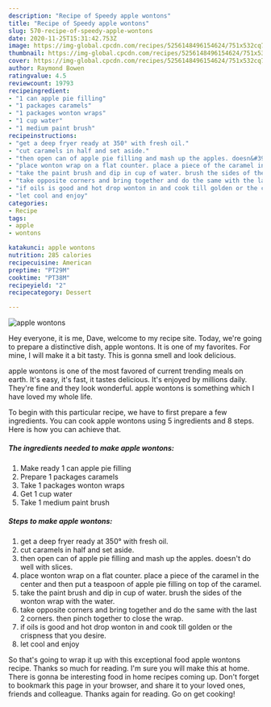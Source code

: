 ```yaml
---
description: "Recipe of Speedy apple wontons"
title: "Recipe of Speedy apple wontons"
slug: 570-recipe-of-speedy-apple-wontons
date: 2020-11-25T15:31:42.753Z
image: https://img-global.cpcdn.com/recipes/5256148496154624/751x532cq70/apple-wontons-recipe-main-photo.jpg
thumbnail: https://img-global.cpcdn.com/recipes/5256148496154624/751x532cq70/apple-wontons-recipe-main-photo.jpg
cover: https://img-global.cpcdn.com/recipes/5256148496154624/751x532cq70/apple-wontons-recipe-main-photo.jpg
author: Raymond Bowen
ratingvalue: 4.5
reviewcount: 19793
recipeingredient:
- "1 can apple pie filling"
- "1 packages caramels"
- "1 packages wonton wraps"
- "1 cup water"
- "1 medium paint brush"
recipeinstructions:
- "get a deep fryer ready at 350° with fresh oil."
- "cut caramels in half and set aside."
- "then open can of apple pie filling and mash up the apples. doesn&#39;t do well with slices."
- "place wonton wrap on a flat counter. place a piece of the caramel in the center and then put a teaspoon of apple pie filling on top of the caramel."
- "take the paint brush and dip in cup of water. brush the sides of the wonton wrap with the water."
- "take opposite corners and bring together and do the same with the last 2 corners. then pinch together to close the wrap."
- "if oils is good and hot drop wonton in and cook till golden or the crispness that you desire."
- "let cool and enjoy"
categories:
- Recipe
tags:
- apple
- wontons

katakunci: apple wontons 
nutrition: 285 calories
recipecuisine: American
preptime: "PT29M"
cooktime: "PT38M"
recipeyield: "2"
recipecategory: Dessert

---
```



![apple wontons](https://img-global.cpcdn.com/recipes/5256148496154624/751x532cq70/apple-wontons-recipe-main-photo.jpg)

Hey everyone, it is me, Dave, welcome to my recipe site. Today, we're going to prepare a distinctive dish, apple wontons. It is one of my favorites. For mine, I will make it a bit tasty. This is gonna smell and look delicious.

apple wontons is one of the most favored of current trending meals on earth. It's easy, it's fast, it tastes delicious. It's enjoyed by millions daily. They're fine and they look wonderful. apple wontons is something which I have loved my whole life.




To begin with this particular recipe, we have to first prepare a few ingredients. You can cook apple wontons using 5 ingredients and 8 steps. Here is how you can achieve that.

<!--inarticleads1-->

##### The ingredients needed to make apple wontons:

1. Make ready 1 can apple pie filling
1. Prepare 1 packages caramels
1. Take 1 packages wonton wraps
1. Get 1 cup water
1. Take 1 medium paint brush




<!--inarticleads2-->

##### Steps to make apple wontons:

1. get a deep fryer ready at 350° with fresh oil.
1. cut caramels in half and set aside.
1. then open can of apple pie filling and mash up the apples. doesn&#39;t do well with slices.
1. place wonton wrap on a flat counter. place a piece of the caramel in the center and then put a teaspoon of apple pie filling on top of the caramel.
1. take the paint brush and dip in cup of water. brush the sides of the wonton wrap with the water.
1. take opposite corners and bring together and do the same with the last 2 corners. then pinch together to close the wrap.
1. if oils is good and hot drop wonton in and cook till golden or the crispness that you desire.
1. let cool and enjoy




So that's going to wrap it up with this exceptional food apple wontons recipe. Thanks so much for reading. I'm sure you will make this at home. There is gonna be interesting food in home recipes coming up. Don't forget to bookmark this page in your browser, and share it to your loved ones, friends and colleague. Thanks again for reading. Go on get cooking!
